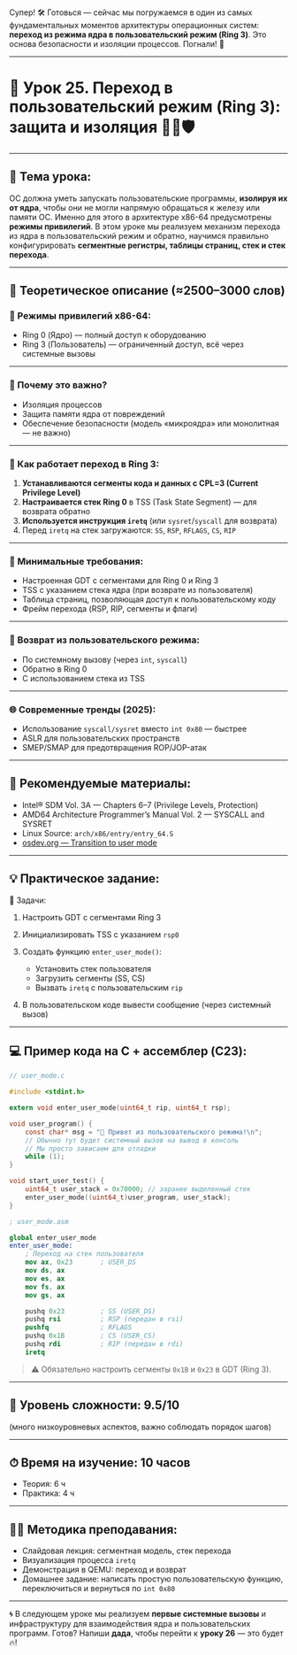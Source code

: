 Супер! 🛠️ Готовься — сейчас мы погружаемся в один из самых фундаментальных моментов архитектуры операционных систем: **переход из режима ядра в пользовательский режим (Ring 3)**. Это основа безопасности и изоляции процессов. Погнали! 🚀

---

# 🔹 Урок 25. Переход в пользовательский режим (Ring 3): защита и изоляция 🧑‍💻🛡️

---

## 🧩 Тема урока:

ОС должна уметь запускать пользовательские программы, **изолируя их от ядра**, чтобы они не могли напрямую обращаться к железу или памяти ОС. Именно для этого в архитектуре x86-64 предусмотрены **режимы привилегий**. В этом уроке мы реализуем механизм перехода из ядра в пользовательский режим и обратно, научимся правильно конфигурировать **сегментные регистры, таблицы страниц, стек и стек перехода**.

---

## 🧠 Теоретическое описание (≈2500–3000 слов)

### 🧱 Режимы привилегий x86-64:

* Ring 0 (Ядро) — полный доступ к оборудованию
* Ring 3 (Пользователь) — ограниченный доступ, всё через системные вызовы

---

### 🔐 Почему это важно?

* Изоляция процессов
* Защита памяти ядра от повреждений
* Обеспечение безопасности (модель «микроядра» или монолитная — не важно)

---

### 🧮 Как работает переход в Ring 3:

1. **Устанавливаются сегменты кода и данных с CPL=3 (Current Privilege Level)**
2. **Настраивается стек Ring 0** в TSS (Task State Segment) — для возврата обратно
3. **Используется инструкция `iretq`** (или `sysret`/`syscall` для возврата)
4. Перед `iretq` на стек загружаются: `SS`, `RSP`, `RFLAGS`, `CS`, `RIP`

---

### 📐 Минимальные требования:

* Настроенная GDT с сегментами для Ring 0 и Ring 3
* TSS с указанием стека ядра (при возврате из пользователя)
* Таблица страниц, позволяющая доступ к пользовательскому коду
* Фрейм перехода (RSP, RIP, сегменты и флаги)

---

### 🔁 Возврат из пользовательского режима:

* По системному вызову (через `int`, `syscall`)
* Обратно в Ring 0
* С использованием стека из TSS

---

### 🌐 Современные тренды (2025):

* Использование `syscall/sysret` вместо `int 0x80` — быстрее
* ASLR для пользовательских пространств
* SMEP/SMAP для предотвращения ROP/JOP-атак

---

## 📘 Рекомендуемые материалы:

* Intel® SDM Vol. 3A — Chapters 6–7 (Privilege Levels, Protection)
* AMD64 Architecture Programmer’s Manual Vol. 2 — SYSCALL and SYSRET
* Linux Source: `arch/x86/entry/entry_64.S`
* [osdev.org — Transition to user mode](https://wiki.osdev.org/Entering_User_Mode)

---

## 💡 Практическое задание:

🔨 Задачи:

1. Настроить GDT с сегментами Ring 3
2. Инициализировать TSS с указанием `rsp0`
3. Создать функцию `enter_user_mode()`:

   * Установить стек пользователя
   * Загрузить сегменты (SS, CS)
   * Вызвать `iretq` с пользовательским `rip`
4. В пользовательском коде вывести сообщение (через системный вызов)

---

## 💻 Пример кода на C + ассемблер (C23):

```c
// user_mode.c

#include <stdint.h>

extern void enter_user_mode(uint64_t rip, uint64_t rsp);

void user_program() {
    const char* msg = "👋 Привет из пользовательского режима!\n";
    // Обычно тут будет системный вызов на вывод в консоль
    // Мы просто зависаем для отладки
    while (1);
}

void start_user_test() {
    uint64_t user_stack = 0x70000; // заранее выделенный стек
    enter_user_mode((uint64_t)user_program, user_stack);
}
```

```nasm
; user_mode.asm

global enter_user_mode
enter_user_mode:
    ; Переход на стек пользователя
    mov ax, 0x23       ; USER_DS
    mov ds, ax
    mov es, ax
    mov fs, ax
    mov gs, ax

    pushq 0x23         ; SS (USER_DS)
    pushq rsi          ; RSP (передан в rsi)
    pushfq             ; RFLAGS
    pushq 0x1B         ; CS (USER_CS)
    pushq rdi          ; RIP (передан в rdi)
    iretq
```

> ⚠️ Обязательно настроить сегменты `0x1B` и `0x23` в GDT (Ring 3).

---

## 🧠 Уровень сложности: 9.5/10

(много низкоуровневых аспектов, важно соблюдать порядок шагов)

---

## ⏱ Время на изучение: 10 часов

* Теория: 6 ч
* Практика: 4 ч

---

## 🧑‍🏫 Методика преподавания:

* Слайдовая лекция: сегментная модель, стек перехода
* Визуализация процесса `iretq`
* Демонстрация в QEMU: переход и возврат
* Домашнее задание: написать простую пользовательскую функцию, переключиться и вернуться по `int 0x80`

---

🌀 В следующем уроке мы реализуем **первые системные вызовы** и инфраструктуру для взаимодействия ядра и пользовательских программ. Готов? Напиши **дада**, чтобы перейти к **уроку 26** — это будет 🔥!
